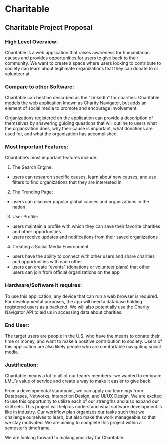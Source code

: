 # Charitable

## Charitable Project Proposal

### High Level Overview:
Charitable is a web application that raises awareness for humanitarian causes and provides opportunities for users to give back to their community. We want to create a space where users looking to contribute to society can learn about legitimate organizations that they can donate to or volunteer at.

### Compare to other Software:
Charitable can best be described as the “LinkedIn” for charities. Charitable models the web application known as Charity Navigator, but adds an element of social media to promote and encourage involvement. 

Organizations registered on the application can provide a description of themselves by answering guiding questions that will outline to users what the organization does, why their cause is important, what donations are used for, and what the organization has accomplished. 

### Most Important Features: 
Charitable’s most important features include: 

1. The Search Engine: 
  - users can research specific causes, learn about new causes, and use filters to find organizations that they are interested in

2. The Trending Page: 
  - users can discover popular global causes and organizations in the nation

3. User Profile: 
  - users maintain a profile with which they can save their favorite charities and other opportunities
  - users receive updates and notifications from their saved organizations

4. Creating a Social Media Environment
  - users have the ability to connect with other users and share charities and opportunities with each other
  - users can create “events” (donations or volunteer plans) that other users can join from official organizations on the app 

### Hardware/Software it requires:
To use this application, any device that can run a web browser is required. For developmental purposes, the app will need a database holding registered users as a backend. We will also potentially use the Charity Navigator API to aid us in accessing data about charities.

### End User:
The target users are people in the U.S. who have the means to donate their time or money, and want to make a positive contribution to society. Users of this application are also likely people who are comfortable navigating social media.  


### Justification:

Charitable means a lot to all of our team’s members- we wanted to embrace LMU’s value of service and create a way to make it easier to give back. 

From a developmental standpoint, we can apply our learnings from Databases, Networks, Interaction Design, and UI/UX Design. We are excited to use this opportunity to utilize each of our strengths and also expand our skill sets. This project will help us understand what software development is like in industry. Our workflow plan organizes our tasks such that we challenge ourselves to learn, but also make the work manageable so that we stay motivated. We are aiming to complete this project within a semester’s timeframe.

We are looking forward to making your day for Charitable.
